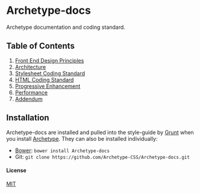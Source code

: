 # Archetype-docs

Archetype documentation and coding standard.

## Table of Contents

  1. [Front End Design Principles](/designPrinciples.md)
  2. [Architecture](architecture.md)
  3. [Stylesheet Coding Standard](stylesheetCodingStandard.md)
  4. [HTML Coding Standard](/htmlCodingStandard.md)
  5. [Progressive Enhancement](/progressiveEnhancememnt.md)
  6. [Performance](/performance.md)
  7. [Addendum](/addendum.md)

## Installation

Archetype-docs are installed and pulled into the style-guide by [Grunt](http://gruntjs.com/) when you install [Archetype](https://github.com/Archetype-CSS/Archetype). They can also be installed individually:
  
  * [Bower](http://bower.io): `bower install Archetype-docs`
  * Git: `git clone https://github.com/Archetype-CSS/Archetype-docs.git`

#### License
[MIT](/LICENSE.md)


